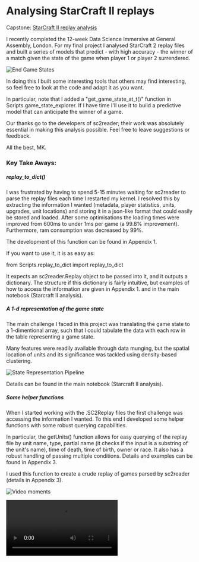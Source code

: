 # Analysing StarCraft II replays

Capstone: [StarCraft II replay analysis](https://github.com/mkleinbort/sc2-replay-analysis/blob/master/Starcraft%20II%20analysis.ipynb)

I recently completed the 12-week Data Science Immersive at General Assembly, London. For my final project I 
analysed StarCraft 2 replay files and built a series of models that predict - with high accuracy - the winner of a match given the state of the game when player 1 or player 2 surrendered.

![End Game States](https://github.com/mkleinbort/sc2-replay-analysis/blob/master/Images/Capstone%20Screenshots/Screen%20Shot%202017-09-13%20at%2011.49.42.png?raw=true)

In doing this I built some interesting tools that others may find interesting, so feel free to look at the code 
and adapt it as you want.

In particular, note that I added a "get_game_state_at_t()" function in Scripts.game_state_explorer. If I have time I'll use it to build a predictive model that can anticipate the winner of a game.

Our thanks go to the developers of sc2reader; their work was absolutely essential in making this analysis possible.
Feel free to leave suggestions or feedback.

All the best,
MK.

### Key Take Aways:
##### replay_to_dict()

I was frustrated by having to spend 5-15 minutes waiting for sc2reader to parse the replay files each time I restarted my kernel. I resolved this by extracting the information I wanted (metadata, player statistics, units, upgrades, unit locations) and storing it in a json-like format that could easily be stored and loaded. After some optimisations the loading times were improved from 600ms to under 1ms per game (a 99.8% improvement). Furthermore, ram consumption was decreased by 99%.

The development of this function can be found in Appendix 1.

If you want to use it, it is as easy as:

  from Scripts.replay_to_dict import replay_to_dict
  
It expects an sc2reader.Replay object to be passed into it, and it outputs a dictionary. The structure if this dictionary is fairly intuitive, but examples of how to access the information are given in Appendix 1. and in the main notebook (Starcraft II analysis).

##### A 1-d representation of the game state

The main challenge I faced in this project was translating the game state to a 1-dimentional array, such that I could tabulate the data with each row in the table representing a game state.

Many features were readily available through data munging, but the spatial location of units and its significance was tackled using density-based clustering.

![State Representation Pipeline](https://raw.githubusercontent.com/mkleinbort/sc2-replay-analysis/master/Images/Capstone%20Screenshots/Screen%20Shot%202017-09-14%20at%2023.22.20.png)

Details can be found in the main notebook (Starcraft II analysis).

##### Some helper functions

When I started working with the .SC2Replay files the first challenge was accessing the information I wanted. To this end I developed some helper functions with some robust querying capabilities. 

In particular, the getUnits() function allows for easy querying of the replay file by unit name, type, partial name (it checks if the input is a substring of the unit's name), time of death, time of birth, owner or race. It also has a robust handling of passing multiple conditions. Details and examples can be found in Appendix 3.

I used this function to create a crude replay of games parsed by sc2reader (details in Appendix 3).


![Video moments](https://github.com/mkleinbort/sc2-replay-analysis/blob/master/Images/Capstone%20Screenshots/Screen%20Shot%202017-09-13%20at%2012.34.19.png?raw=true)

![Video using getUinits()](https://github.com/mkleinbort/sc2-replay-analysis/blob/master/Images/Video%20of%20Game%20Smooth.mov)
